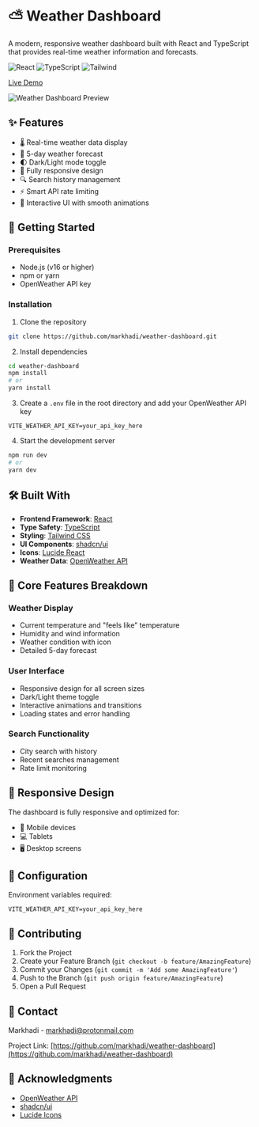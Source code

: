 # ⛅ Weather Dashboard

A modern, responsive weather dashboard built with React and TypeScript that provides real-time weather information and forecasts.

![React](https://img.shields.io/badge/React-18.x-blue) ![TypeScript](https://img.shields.io/badge/TypeScript-5.x-blue) ![Tailwind](https://img.shields.io/badge/Tailwind_CSS-3.x-blue)

[Live Demo](#)

![Weather Dashboard Preview](/api/placeholder/800/400)

## ✨ Features

- 🌡️ Real-time weather data display
- 📅 5-day weather forecast
- 🌓 Dark/Light mode toggle
- 📱 Fully responsive design
- 🔍 Search history management
- ⚡ Smart API rate limiting
- 🎯 Interactive UI with smooth animations

## 🚀 Getting Started

### Prerequisites

- Node.js (v16 or higher)
- npm or yarn
- OpenWeather API key

### Installation

1. Clone the repository

```bash
git clone https://github.com/markhadi/weather-dashboard.git
```

2. Install dependencies

```bash
cd weather-dashboard
npm install
# or
yarn install
```

3. Create a `.env` file in the root directory and add your OpenWeather API key

```env
VITE_WEATHER_API_KEY=your_api_key_here
```

4. Start the development server

```bash
npm run dev
# or
yarn dev
```

## 🛠️ Built With

- **Frontend Framework**: [React](https://reactjs.org/)
- **Type Safety**: [TypeScript](https://www.typescriptlang.org/)
- **Styling**: [Tailwind CSS](https://tailwindcss.com/)
- **UI Components**: [shadcn/ui](https://ui.shadcn.com/)
- **Icons**: [Lucide React](https://lucide.dev/)
- **Weather Data**: [OpenWeather API](https://openweathermap.org/api)

## 🎯 Core Features Breakdown

### Weather Display

- Current temperature and "feels like" temperature
- Humidity and wind information
- Weather condition with icon
- Detailed 5-day forecast

### User Interface

- Responsive design for all screen sizes
- Dark/Light theme toggle
- Interactive animations and transitions
- Loading states and error handling

### Search Functionality

- City search with history
- Recent searches management
- Rate limit monitoring

## 📱 Responsive Design

The dashboard is fully responsive and optimized for:

- 📱 Mobile devices
- 💻 Tablets
- 🖥️ Desktop screens

## 🔧 Configuration

Environment variables required:

```env
VITE_WEATHER_API_KEY=your_api_key_here
```

## 🤝 Contributing

1. Fork the Project
2. Create your Feature Branch (`git checkout -b feature/AmazingFeature`)
3. Commit your Changes (`git commit -m 'Add some AmazingFeature'`)
4. Push to the Branch (`git push origin feature/AmazingFeature`)
5. Open a Pull Request

## 📧 Contact

Markhadi - [markhadi@protonmail.com](markhadi@protonmail.com)

Project Link: [https://github.com/markhadi/weather-dashboard](https://github.com/markhadi/weather-dashboard)

## 🙏 Acknowledgments

- [OpenWeather API](https://openweathermap.org/api)
- [shadcn/ui](https://ui.shadcn.com/)
- [Lucide Icons](https://lucide.dev/)

